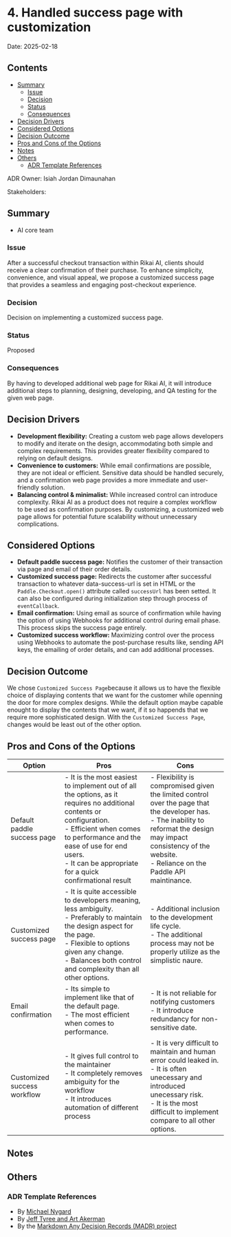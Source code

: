 # 4. Handled success page with customization

Date: 2025-02-18 

## Contents

- [Summary](#summary)
  - [Issue](#issue)
  - [Decision](#decision)
  - [Status](#status)
  - [Consequences](#consequences)
- [Decision Drivers](#decision-drivers)
- [Considered Options](#considered-options)
- [Decision Outcome](#decision-outcome)
- [Pros and Cons of the Options](#pros-and-cons-of-the-options)
- [Notes](#notes)
- [Others](#others)
  - [ADR Template References](#adr-template-references)

ADR Owner: Isiah Jordan Dimaunahan

Stakeholders:

## Summary

- AI core team

### Issue

After a successful checkout transaction within Rikai AI, clients should receive a clear confirmation of their purchase. To enhance simplicity, convenience, and visual appeal, we propose a customized success page that provides a seamless and engaging post-checkout experience.

### Decision

Decision on implementing a customized success page.

### Status

Proposed

### Consequences

By having to developed additional web page for Rikai AI, it will introduce additional steps to planning, designing, developing, and QA testing for the given web page.

## Decision Drivers

- **Development flexibility:** Creating a custom web page allows developers to modify and iterate on the design, accommodating both simple and complex requirements. This provides greater flexibility compared to relying on default designs.
- **Convenience to customers:** While email confirmations are possible, they are not ideal or efficient. Sensitive data should be handled securely, and a confirmation web page provides a more immediate and user-friendly solution.
- **Balancing control & minimalist:** While increased control can introduce complexity. Rikai AI as a product does not require a complex workflow to be used as confirmation purposes. By customizing, a customized web page allows for potential future scalability without unnecessary complications.

## Considered Options

- **Default paddle success page:** Notifies the customer of their transaction via page and email of their order details.
- **Customized success page:** Redirects the customer after successful transaction to whatever data-success-url is set in HTML or the `Paddle.Checkout.open()` attribute called `successUrl` has been setted. It can also be configured during initialization step through process of `eventCallback`.
- **Email confirmation:** Using email as source of confirmation while having the option of using Webhooks for additional control during email phase. This process skips the success page entirely.
- **Customized success workflow:** Maximizing control over the process using Webhooks to automate the post-purchase results like, sending API keys, the emailing of order details, and can add additional processes.

## Decision Outcome

We chose `Customized Success Page`because it allows us to have the flexible choice of displaying contents that we want for the customer while openning the door for more complex designs. While the default option maybe capable enought to display the contents that we want, if it so happends that we require more sophisticated design. With the `Customized Success Page`, changes would be least out of the other option.

## Pros and Cons of the Options

| Option | Pros | Cons |
| --- | --- | --- |
| Default paddle success page | - It is the most easiest to implement out of all the options, as it requires no additional contents or configuration.  <br> - Efficient when comes to performance and the ease of use for end users. <br> - It can be appropriate for a quick confirmational result <br>  | - Flexibility is compromised given the limited control over the page that the developer has. <br> - The inability to reformat the design may impact consistency of the website. <br> - Reliance on the Paddle API maintinance. <br>|
| Customized success page | - It is quite accessible to developers meaning, less ambiguity. <br> - Preferably to maintain the design aspect for the page. <br> - Flexible to options given any change. <br> - Balances both control and complexity than all other options. <br> | - Additional inclusion to the development life cycle. <br> - The additional process may not be properly utilize as the simplistic naure. <br>|
| Email confirmation | - Its simple to implement like that of the default page. <br> - The most efficient when comes to performance. <br> | - It is not reliable for notifying customers <br> - It introduce redundancy for non-sensitive date. <br> | 
| Customized success workflow | - It gives full control to the maintainer <br> - It completely removes ambiguity for the workflow <br> - It introduces automation of different process <br> | - It is very difficult to maintain and human error could leaked in. <br> - It is often unecessary and introduced unecessary risk. <br> - It is the most difficult to implement compare to all other options.

## Notes

## Others

### ADR Template References
- By [Michael Nygard](https://github.com/joelparkerhenderson/architecture-decision-record/tree/main/locales/en/templates/decision-record-template-of-the-madr-project)
- By [Jeff Tyree and Art Akerman](https://github.com/joelparkerhenderson/architecture-decision-record/tree/main/locales/en/templates/decision-record-template-by-jeff-tyree-and-art-akerman)
- By the [Markdown Any Decision Records (MADR) project](https://github.com/joelparkerhenderson/architecture-decision-record/tree/main/locales/en/templates/decision-record-template-of-the-madr-project)

